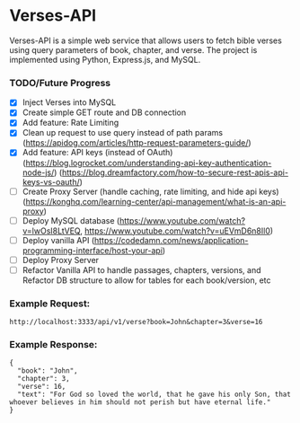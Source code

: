 # Verses-API

Verses-API is a simple web service that allows users to fetch bible verses using
query parameters of book, chapter, and verse.
The project is implemented using Python, Express.js, and MySQL.

### TODO/Future Progress

- [x] Inject Verses into MySQL
- [x] Create simple GET route and DB connection
- [x] Add feature: Rate Limiting
- [x] Clean up request to use query instead of path params (https://apidog.com/articles/http-request-parameters-guide/)
- [x] Add feature: API keys (instead of OAuth)
      (https://blog.logrocket.com/understanding-api-key-authentication-node-js/)
      (https://blog.dreamfactory.com/how-to-secure-rest-apis-api-keys-vs-oauth/)
- [ ] Create Proxy Server (handle caching, rate limiting, and hide api keys) (https://konghq.com/learning-center/api-management/what-is-an-api-proxy)
- [ ] Deploy MySQL database (https://www.youtube.com/watch?v=lwOsI8LtVEQ, https://www.youtube.com/watch?v=uEVmD6n8Il0)
- [ ] Deploy vanilla API (https://codedamn.com/news/application-programming-interface/host-your-api)
- [ ] Deploy Proxy Server
- [ ] Refactor Vanilla API to handle passages, chapters, versions, and Refactor DB structure to allow for tables for each book/version, etc

### Example Request:

```
http://localhost:3333/api/v1/verse?book=John&chapter=3&verse=16
```

### Example Response:

```
{
  "book": "John",
  "chapter": 3,
  "verse": 16,
  "text": "For God so loved the world, that he gave his only Son, that whoever believes in him should not perish but have eternal life."
}
```
